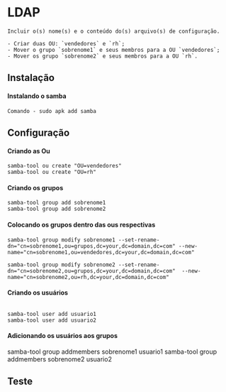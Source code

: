 # LDAP
```
Incluir o(s) nome(s) e o conteúdo do(s) arquivo(s) de configuração.

- Criar duas OU: `vendedores` e `rh`;
- Mover o grupo `sobrenome1` e seus membros para a OU `vendedores`;
- Mover os grupo `sobrenome2` e seus membros para a OU `rh`.
```

## Instalação
#### Instalando o samba
```
Comando - sudo apk add samba
```


## Configuração
#### Criando as Ou
```
samba-tool ou create "OU=vendedores"
samba-tool ou create "OU=rh"
```
#### Criando os grupos 
```
samba-tool group add sobrenome1
samba-tool group add sobrenome2

```
#### Colocando os grupos dentro das ous respectivas

```
samba-tool group modify sobrenome1 --set-rename-dn="cn=sobrenome1,ou=grupos,dc=your,dc=domain,dc=com" --new-name="cn=sobrenome1,ou=vendedores,dc=your,dc=domain,dc=com"

```

```
samba-tool group modify sobrenome2 --set-rename-dn="cn=sobrenome2,ou=grupos,dc=your,dc=domain,dc=com"  --new-name="cn=sobrenome2,ou=rh,dc=your,dc=domain,dc=com"
```

#### Criando os usuários
```

samba-tool user add usuario1
samba-tool user add usuario2
```

#### Adicionando os usuários aos grupos
samba-tool group addmembers sobrenome1 usuario1
samba-tool group addmembers sobrenome2 usuario2

## Teste
